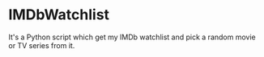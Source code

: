 # IMDbWatchlist
It's a Python script which get my IMDb watchlist and pick a random movie or TV series from it.
